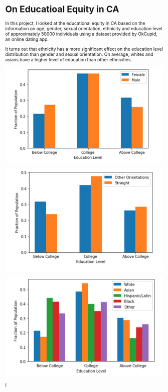 # On Educatioal Equity in CA

In this project, I looked at the educational equity in CA based on the information on age, gender, sexual orientation, ethnicity and education level of approximately 50000 individuals using a dataset provided by OkCupid, an online dating app. 

It turns out that ethnicity has a more significant effect on the education level distribution than gender and sexual orientation. On average, whites and asians have a higher level of education than other ethnicities. 

![](Figures/gender.png)

![](Figures/sexual_orientation.png)

![](Figures/ethnicity.png)

I 
